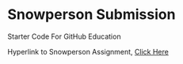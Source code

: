 # Snowperson Submission
Starter Code For GitHub Education

Hyperlink to Snowperson Assignment, <a href="https://github.com/MercersKitchen/CS10/tree/master/Computer%20Apps/Snowperson%20Project">Click Here</a>

